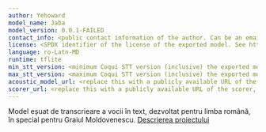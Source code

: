 ```yaml
---
author: Yehoward
model_name: Jaba
model_version: 0.0.1-FAILED
contact_info: <public contact information of the author. Can be an email address, or a link to a contact form, issue tracker, or discussion forum. Must provide a way to reach the model authors>
license: <SPDX identifier of the license of the exported model. See https://spdx.org/licenses/. If the license does not have an SPDX identifier, use the license name.>
language: ro-Latn-MD
runtime: tflite
min_stt_version: <minimum Coqui STT version (inclusive) the exported model is compatible with>
max_stt_version: <maximum Coqui STT version (inclusive) the exported model is compatible with>
acoustic_model_url: <replace this with a publicly available URL of the acoustic model>
scorer_url: <replace this with a publicly available URL of the scorer, if present>
---
```

Model eșuat de transcrieare a vocii în text, dezvoltat pentru limba română, în special pentru Graiul Moldovenescu. [Descrierea proiectului](https://yerudit.codeberg.page/blog/ai)
